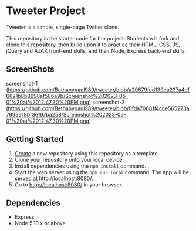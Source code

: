 # Tweeter Project

Tweeter is a simple, single-page Twitter clone.

This repository is the starter code for the project: Students will fork and clone this repository, then build upon it to practice their HTML, CSS, JS, jQuery and AJAX front-end skills, and their Node, Express back-end skills.

## ScreenShots 
 screenshot-1 (https://github.com/Bethanypaul989/tweeter/blob/a20679fcd139ea237a4df6621b8b8698af586a9b/Screenshot%202023-05-01%20at%2012.47.30%20PM.png)
 screenshot-2 (https://github.com/Bethanypaul989/tweeter/blob/0fda70681f4cce565273a7695918bf3e197ba258/Screenshot%202023-05-01%20at%2012.47.30%20PM.png)
 
## Getting Started

1. [Create](https://docs.github.com/en/repositories/creating-and-managing-repositories/creating-a-repository-from-a-template) a new repository using this repository as a template.
2. Clone your repository onto your local device.
3. Install dependencies using the `npm install` command.
3. Start the web server using the `npm run local` command. The app will be served at <http://localhost:8080/>.
4. Go to <http://localhost:8080/> in your browser.

## Dependencies

- Express
- Node 5.10.x or above
